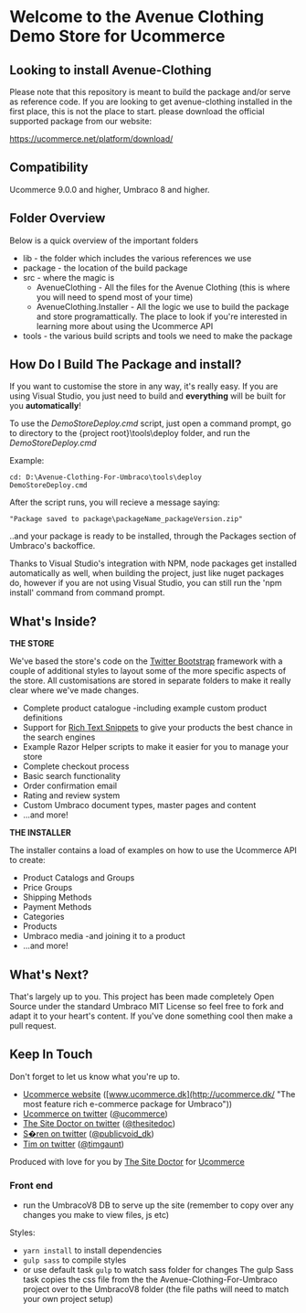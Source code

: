 # Welcome to the Avenue Clothing Demo Store for Ucommerce

## Looking to install Avenue-Clothing
Please note that this repository is meant to build the package and/or serve as reference code. If you are looking to get avenue-clothing installed in the first place, this is not the place to start. please download the official supported package from our website:

https://ucommerce.net/platform/download/

## Compatibility ##
Ucommerce 9.0.0 and higher, Umbraco 8 and higher.

## Folder Overview ##

Below is a quick overview of the important folders

* lib - the folder which includes the various references we use
* package - the location of the build package
* src - where the magic is
	* AvenueClothing - All the files for the Avenue Clothing (this is where you will need to spend most of your time)
	* AvenueClothing.Installer - All the logic we use to build the package and store programattically. The place to look if you're interested in learning more about using the Ucommerce API
* tools - the various build scripts and tools we need to make the package

## How Do I Build The Package and install? ##

If you want to customise the store in any way, it's really easy. If you are using Visual Studio, you just need to build and **everything** will be built for you **automatically**!

To use the *DemoStoreDeploy.cmd* script, just open a command prompt, go to directory to the {project root}\tools\deploy folder, and run the *DemoStoreDeploy.cmd*

Example:

	cd: D:\Avenue-Clothing-For-Umbraco\tools\deploy
	DemoStoreDeploy.cmd

After the script runs, you will recieve a message saying:

	"Package saved to package\packageName_packageVersion.zip"

..and your package is ready to be installed, through the Packages section of Umbraco's backoffice.

Thanks to Visual Studio's integration with NPM, node packages get installed automatically as well, when building the project, just like nuget packages do, however if you are not using Visual Studio, you can still run the 'npm install' command from command prompt.

## What's Inside? ##

**THE STORE**

We've based the store's code on the [Twitter Bootstrap](http://twitter.github.com/bootstrap/) framework with a couple of additional styles to layout some of the more specific aspects of the store. All customisations are stored in separate folders to make it really clear where we've made changes.

* Complete product catalogue -including example custom product definitions
* Support for [Rich Text Snippets](http://schema.org/) to give your products the best chance in the search engines
* Example Razor Helper scripts to make it easier for you to manage your store
* Complete checkout process
* Basic search functionality
* Order confirmation email
* Rating and review system
* Custom Umbraco document types, master pages and content
* ...and more!

**THE INSTALLER**

The installer contains a load of examples on how to use the Ucommerce API to create:

* Product Catalogs and Groups
* Price Groups
* Shipping Methods
* Payment Methods
* Categories
* Products
* Umbraco media -and joining it to a product
* ...and more!

## What's Next? ##

That's largely up to you. This project has been made completely Open Source under the standard Umbraco MIT License so feel free to fork and adapt it to your heart's content. If you've done something cool then make a pull request.

## Keep In Touch ##

Don't forget to let us know what you're up to.

- [Ucommerce website](http://ucommerce.dk/ "The most feature rich e-commerce package for Umbraco") ([www.ucommerce.dk](http://ucommerce.dk/ "The most feature rich e-commerce package for Umbraco"))
- [Ucommerce on twitter](https://twitter.com/ucommerce) ([@ucommerce](https://twitter.com/ucommerce"))
- [The Site Doctor on twitter](https://twitter.com/thesitedoc) ([@thesitedoc](https://twitter.com/thesitedoc"))
- [S�ren on twitter](https://twitter.com/publicvoid_dk) ([@publicvoid_dk](https://twitter.com/publicvoid_dk"))
- [Tim on twitter](https://twitter.com/timgaunt) ([@timgaunt](https://twitter.com/timgaunt"))



Produced with love for you by [The Site Doctor](http://www.thesitedoctor.co.uk/ "The most feature rich e-commerce package for Umbraco") for
[Ucommerce](http://ucommerce.dk/ "The most feature rich e-commerce package for Umbraco")


### Front end
- run the UmbracoV8 DB to serve up the site (remember to copy over any changes you make to view files, js etc)

Styles:
- `yarn install` to install dependencies
- `gulp sass` to compile styles
- or use default task `gulp` to watch sass folder for changes
The gulp Sass task copies the css file from the the Avenue-Clothing-For-Umbraco project over to the UmbracoV8 folder (the file paths will need to match your own project setup)
